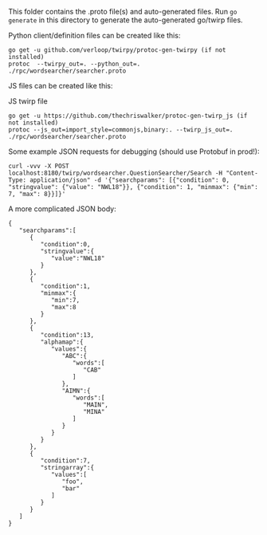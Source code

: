 This folder contains the .proto file(s) and auto-generated files. Run `go generate` in this directory to generate the auto-generated go/twirp files.

Python client/definition files can be created like this:

```
go get -u github.com/verloop/twirpy/protoc-gen-twirpy (if not installed)
protoc  --twirpy_out=. --python_out=. ./rpc/wordsearcher/searcher.proto
```

JS files can be created like this:

JS twirp file

```
go get -u https://github.com/thechriswalker/protoc-gen-twirp_js (if not installed)
protoc --js_out=import_style=commonjs,binary:. --twirp_js_out=. ./rpc/wordsearcher/searcher.proto
```

Some example JSON requests for debugging (should use Protobuf in prod!):

```
curl -vvv -X POST localhost:8180/twirp/wordsearcher.QuestionSearcher/Search -H "Content-Type: application/json" -d '{"searchparams": [{"condition": 0, "stringvalue": {"value": "NWL18"}}, {"condition": 1, "minmax": {"min": 7, "max": 8}}]}'
```

A more complicated JSON body:

```
{
   "searchparams":[
      {
         "condition":0,
         "stringvalue":{
            "value":"NWL18"
         }
      },
      {
         "condition":1,
         "minmax":{
            "min":7,
            "max":8
         }
      },
      {
         "condition":13,
         "alphamap":{
            "values":{
               "ABC":{
                  "words":[
                     "CAB"
                  ]
               },
               "AIMN":{
                  "words":[
                     "MAIN",
                     "MINA"
                  ]
               }
            }
         }
      },
      {
         "condition":7,
         "stringarray":{
            "values":[
               "foo",
               "bar"
            ]
         }
      }
   ]
}

```
